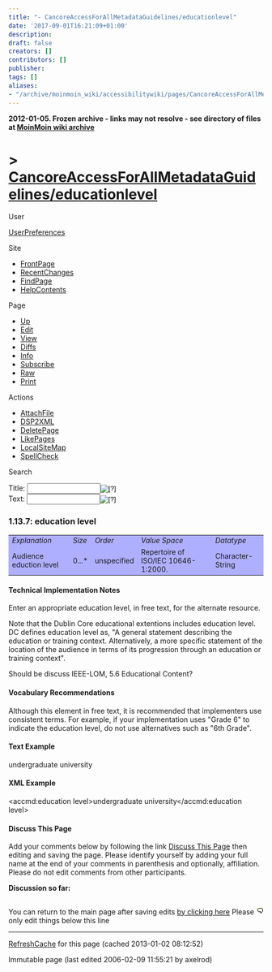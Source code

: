 ```yaml
---
title: "- CancoreAccessForAllMetadataGuidelines/educationlevel"
date: '2017-09-01T16:21:09+01:00'
description: 
draft: false
creators: []
contributors: []
publisher: 
tags: []
aliases:
- "/archive/moinmoin_wiki/accessibilitywiki/pages/CancoreAccessForAllMetadataGuidelines_2feducationlevel.html"
---
```


**2012-01-05. Frozen archive - links may not resolve - see directory of files at [MoinMoin wiki archive](/moinmoin-wiki-archive/)**

# > [CancoreAccessForAllMetadataGuidelines/educationlevel](http://dublincore.org/accessibilitywiki/CancoreAccessForAllMetadataGuidelines_2feducationlevel?action=fullsearch&value=%2Feducationlevel&literal=1&case=1&context=40 "Click here to do a full-text search for this title")

User

 [UserPreferences](http://dublincore.org/accessibilitywiki/UserPreferences)
  

Site

- [FrontPage](http://dublincore.org/accessibilitywiki/FrontPage)
- [RecentChanges](http://dublincore.org/accessibilitywiki/RecentChanges)
- [FindPage](http://dublincore.org/accessibilitywiki/FindPage)
- [HelpContents](http://dublincore.org/accessibilitywiki/HelpContents)

Page

- [Up](http://dublincore.org/accessibilitywiki/CancoreAccessForAllMetadataGuidelines "Up")
- [Edit](http://dublincore.org/accessibilitywiki/CancoreAccessForAllMetadataGuidelines_2feducationlevel?action=edit "Edit")
- [View](http://dublincore.org/accessibilitywiki/CancoreAccessForAllMetadataGuidelines_2feducationlevel "View")
- [Diffs](http://dublincore.org/accessibilitywiki/CancoreAccessForAllMetadataGuidelines_2feducationlevel?action=diff "Diffs")
- [Info](http://dublincore.org/accessibilitywiki/CancoreAccessForAllMetadataGuidelines_2feducationlevel?action=info "Info")
- [Subscribe](http://dublincore.org/accessibilitywiki/CancoreAccessForAllMetadataGuidelines_2feducationlevel?action=subscribe "Subscribe")
- [Raw](http://dublincore.org/accessibilitywiki/CancoreAccessForAllMetadataGuidelines_2feducationlevel?action=raw "Raw")
- [Print](http://dublincore.org/accessibilitywiki/CancoreAccessForAllMetadataGuidelines_2feducationlevel?action=print "Print")

Actions

- [AttachFile](http://dublincore.org/accessibilitywiki/CancoreAccessForAllMetadataGuidelines_2feducationlevel?action=AttachFile)
- [DSP2XML](http://dublincore.org/accessibilitywiki/CancoreAccessForAllMetadataGuidelines_2feducationlevel?action=DSP2XML)
- [DeletePage](http://dublincore.org/accessibilitywiki/CancoreAccessForAllMetadataGuidelines_2feducationlevel?action=DeletePage)
- [LikePages](http://dublincore.org/accessibilitywiki/CancoreAccessForAllMetadataGuidelines_2feducationlevel?action=LikePages)
- [LocalSiteMap](http://dublincore.org/accessibilitywiki/CancoreAccessForAllMetadataGuidelines_2feducationlevel?action=LocalSiteMap)
- [SpellCheck](http://dublincore.org/accessibilitywiki/CancoreAccessForAllMetadataGuidelines_2feducationlevel?action=SpellCheck)

Search

<form method="POST" action="/accessibilitywiki/CancoreAccessForAllMetadataGuidelines_2feducationlevel">
<p>
<input name="action" value="inlinesearch" type="hidden">
<input name="context" value="40" type="hidden">
Title: <input name="text_title" size="15" maxlength="50" type="text"><input src="CancoreAccessForAllMetadataGuidelines_2feducationlevel_files/moin-search.png" name="button_title" alt="[?]" type="image"><br>Text: <input name="text_full" size="15" maxlength="50" type="text"><input src="CancoreAccessForAllMetadataGuidelines_2feducationlevel_files/moin-search.png" name="button_full" alt="[?]" type="image">
</p>
</form>

### 1.13.7: education level

<table bgcolor="#AFAFFF" width="50%">
  <tbody>
    <tr>
      <td>
        <em>Explanation</em>
      </td>
      <td>
        <em>Size</em>
      </td>
      <td>
        <em>Order</em>
      </td>
      <td>
        <em>Value Space</em>
      </td>
      <td>
        <em>Datatype</em>
      </td>
    </tr>
    <tr>
      <td>
        Audience eduction level</td>
      <td>
        0...*</td>
      <td>
        unspecified</td>
      <td>
        Repertoire of ISO/IEC 10646-1:2000.</td>
      <td>
        Character-String</td>
    </tr>
  </tbody>
</table>


#### Technical Implementation Notes
Enter an appropriate education level, in free text, for the alternate resource. 

Note that the Dublin Core educational extentions includes education level. DC defines education level as, "A general statement describing the education or training context. Alternatively, a more specific statement of the location of the audience in terms of its progression through an education or training context".

Should be discuss IEEE-LOM, 5.6 Educational Content?

#### Vocabulary Recommendations

Although this element in free text, it is recommended that implementers use consistent terms. For example, if your implementation uses "Grade 6" to indicate the education level, do not use alternatives such as "6th Grade".

#### Text Example
undergraduate university 
#### XML Example
<accmd:education level>undergraduate university</accmd:education level>  

#### Discuss This Page
Add your comments below by following the link [Discuss This Page](http://dublincore.org/accessibilitywiki/CancoreAccessForAllMetadataGuidelines_2feducationlevel_2fDiscuss) then editing and saving the page. Please identify yourself by adding your full name at the end of your comments in parenthesis and optionally, affiliation. Please do not edit comments from other participants. 

**Discussion so far:**

## [<img src="CancoreAccessForAllMetadataGuidelines_2feducationlevel_files/moin-edit.png" alt="Edit" align="right" height="12" width="12">](http://dublincore.org/accessibilitywiki/CancoreAccessForAllMetadataGuidelines_2feducationlevel_2fDiscuss?action=edit&backto=CancoreAccessForAllMetadataGuidelines%2Feducationlevel) [](http://dublincore.org/accessibilitywiki/CancoreAccessForAllMetadataGuidelines_2feducationlevel_2fDiscuss)

You can return to the main page after saving edits [by clicking here](http://dublincore.org/accessibilitywiki/CancoreAccessForAllMetadataGuidelines_2feducationlevel) Please only edit things below this line 
* * *

 [RefreshCache](http://dublincore.org/accessibilitywiki/CancoreAccessForAllMetadataGuidelines_2feducationlevel?action=refresh&arena=Page.py&key=CancoreAccessForAllMetadataGuidelines_2feducationlevel.text_html) for this page (cached 2013-01-02 08:12:52)  

Immutable page (last edited 2006-02-09 11:55:21 by axelrod)

